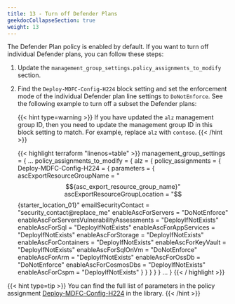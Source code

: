 ```yaml
---
title: 13 - Turn off Defender Plans
geekdocCollapseSection: true
weight: 13
---
```


The Defender Plan policy is enabled by default. If you want to turn off individual Defender plans, you can follow these steps:

1. Update the `management_group_settings.policy_assignments_to_modify` section.
1. Find the `Deploy-MDFC-Config-H224` block setting and set the enforcement mode of the individual Defender plan line settings to `DoNotEnforce`. See the following example to turn off a subset the Defender plans:

    {{< hint type=warning >}}
If you have updated the `alz` management group ID, then you need to update the management group ID in this block setting to match. For example, replace `alz` with `contoso`.
    {{< /hint >}}

    {{< highlight terraform "linenos=table" >}}
    management_group_settings = {
      ...
      policy_assignments_to_modify = {
        alz = {
          policy_assignments = {
            Deploy-MDFC-Config-H224 = {
              parameters = {
                ascExportResourceGroupName                  = "$${asc_export_resource_group_name}"
                ascExportResourceGroupLocation              = "$${starter_location_01}"
                emailSecurityContact                        = "security_contact@replace_me"
                enableAscForServers                         = "DoNotEnforce"
                enableAscForServersVulnerabilityAssessments = "DeployIfNotExists"
                enableAscForSql                             = "DeployIfNotExists"
                enableAscForAppServices                     = "DeployIfNotExists"
                enableAscForStorage                         = "DeployIfNotExists"
                enableAscForContainers                      = "DeployIfNotExists"
                enableAscForKeyVault                        = "DeployIfNotExists"
                enableAscForSqlOnVm                         = "DoNotEnforce"
                enableAscForArm                             = "DeployIfNotExists"
                enableAscForOssDb                           = "DoNotEnforce"
                enableAscForCosmosDbs                       = "DeployIfNotExists"
                enableAscForCspm                            = "DeployIfNotExists"
              }
            }
          }
        }
      }
      ...
    }
    {{< / highlight >}}

{{< hint type=tip >}}
You can find the full list of parameters in the policy assignment [Deploy-MDFC-Config-H224](https://github.com/Azure/Azure-Landing-Zones-Library/blob/main/platform/alz/policy_assignments/Deploy-MDFC-Config-H224.alz_policy_assignment.json) in the library.
{{< /hint >}}
